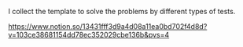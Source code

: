 I collect the template to solve the problems by different types of tests.

https://www.notion.so/13431fff3d9a4d08a11ea0bd702f4d8d?v=103ce38681154dd78ec352029cbe136b&pvs=4